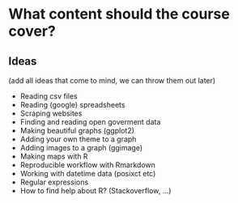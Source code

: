 # What content should the course cover?

## Ideas 
(add all ideas that come to mind, we can throw them out later)

- Reading csv files
- Reading (google) spreadsheets
- Scraping websites
- Finding and reading open goverment data
- Making beautiful graphs (ggplot2)
- Adding your own theme to a graph
- Adding images to a graph (ggimage)
- Making maps with R
- Reproducible workflow with Rmarkdown
- Working with datetime data (posixct etc)
- Regular expressions
- How to find help about R? (Stackoverflow, ...)

